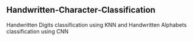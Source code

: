 ## Handwritten-Character-Classification

Handwritten Digits classification using KNN and Handwritten Alphabets classification using CNN
